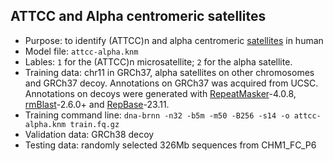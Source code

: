 ## ATTCC and Alpha centromeric satellites

* Purpose: to identify (ATTCC)n and alpha centromeric [satellites][sat] in
  human
* Model file: `attcc-alpha.knm`
* Lables: `1` for the (ATTCC)n microsatellite; `2` for the alpha satellite.
* Training data: chr11 in GRCh37, alpha satellites on other chromosomes and
  GRCh37 decoy. Annotations on GRCh37 was acquired from UCSC. Annotations on
  decoys were generated with [RepeatMasker][rm]-4.0.8, [rmBlast][rmb]-2.6.0+
  and [RepBase][rpb]-23.11.
* Training command line: `dna-brnn -n32 -b5m -m50 -B256 -s14 -o attcc-alpha.knm
  train.fq.gz`
* Validation data: GRCh38 decoy
* Testing data: randomly selected 326Mb sequences from CHM1\_FC\_P6

[sat]: https://en.wikipedia.org/wiki/Satellite_DNA
[rm]: http://www.repeatmasker.org/
[rmb]: http://www.repeatmasker.org/RMBlast.html
[rpb]: https://www.girinst.org/repbase/
